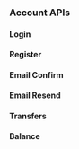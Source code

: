 
### Account APIs

#### Login

#### Register

#### Email Confirm

#### Email Resend

#### Transfers

#### Balance